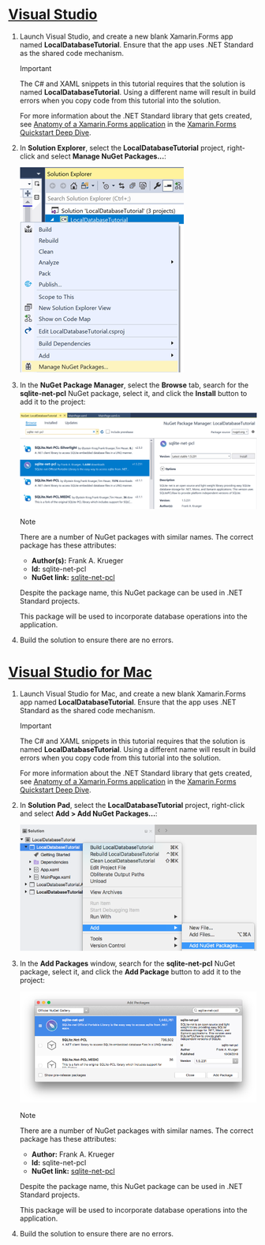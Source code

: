 # [Visual Studio](#tab/vswin)

1. Launch Visual Studio, and create a new blank Xamarin.Forms app named **LocalDatabaseTutorial**. Ensure that the app uses .NET Standard as the shared code mechanism.

    > [!IMPORTANT]
    > The C# and XAML snippets in this tutorial requires that the solution is named **LocalDatabaseTutorial**. Using a different name will result in build errors when you copy code from this tutorial into the solution.

    For more information about the .NET Standard library that gets created, see [Anatomy of a Xamarin.Forms application](~/get-started/first-app/index.md) in the [Xamarin.Forms Quickstart Deep Dive](~/get-started/first-app/index.md).

1. In **Solution Explorer**, select the **LocalDatabaseTutorial** project, right-click and select **Manage NuGet Packages...**:

    ![Screenshot of the Manage NuGet Packages menu item being selected](../images/vs/add-nuget-packages.png "Add NuGet Packages menu item")

1. In the **NuGet Package Manager**, select the **Browse** tab, search for the **sqlite-net-pcl** NuGet package, select it, and click the **Install** button to add it to the project:

    ![Screenshot of the SQLite.NET NuGet Package in the NuGet Package Manager](../images/vs/add-package.png "SQLite.NET NuGet Package")

    > [!NOTE]
    > There are a number of NuGet packages with similar names. The correct package has these attributes:
    > - **Author(s):** Frank A. Krueger
    > - **Id:** sqlite-net-pcl
    > - **NuGet link:** [sqlite-net-pcl](https://www.nuget.org/packages/sqlite-net-pcl/)  
    >
    > Despite the package name, this NuGet package can be used in .NET Standard projects.

    This package will be used to incorporate database operations into the application.

1. Build the solution to ensure there are no errors.

# [Visual Studio for Mac](#tab/vsmac)

1. Launch Visual Studio for Mac, and create a new blank Xamarin.Forms app named **LocalDatabaseTutorial**. Ensure that the app uses .NET Standard as the shared code mechanism.

    > [!IMPORTANT]
    > The C# and XAML snippets in this tutorial requires that the solution is named **LocalDatabaseTutorial**. Using a different name will result in build errors when you copy code from this tutorial into the solution.
    
    For more information about the .NET Standard library that gets created, see [Anatomy of a Xamarin.Forms application](~/get-started/first-app/index.md) in the [Xamarin.Forms Quickstart Deep Dive](~/get-started/first-app/index.md).

1. In **Solution Pad**, select the **LocalDatabaseTutorial** project, right-click and select **Add > Add NuGet Packages...**:

    ![Screenshot of the Add NuGet Packages menu item being selected](../images/vsmac/add-nuget-packages.png "Add NuGet Packages menu item")

1. In the **Add Packages** window, search for the **sqlite-net-pcl** NuGet package, select it, and click the **Add Package** button to add it to the project:

    ![Screenshot of the SQLite.NET NuGet Package in the NuGet Package Manager](../images/vsmac/add-package.png "SQLite.NET NuGet Package")

    > [!NOTE]
    > There are a number of NuGet packages with similar names. The correct package has these attributes:
    > - **Author:** Frank A. Krueger
    > - **Id:** sqlite-net-pcl
    > - **NuGet link:** [sqlite-net-pcl](https://www.nuget.org/packages/sqlite-net-pcl/)  
    >
    > Despite the package name, this NuGet package can be used in .NET Standard projects.

    This package will be used to incorporate database operations into the application.

1. Build the solution to ensure there are no errors.
